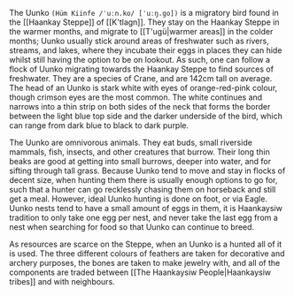 The Uunko `(Hüm Kiinfe /ˈuːn.ko/ [ˈuːŋ.go])` is a migratory bird found in the [[Haankay Steppe]] of [[K'tlagn]]. They stay on the Haankay Steppe in the warmer months, and migrate to [[T'ugü|warmer areas]] in the colder months; Uunko usually stick around areas of freshwater such as rivers, streams, and lakes, where they incubate their eggs in places they can hide whilst still having the option to be on lookout. As such, one can follow a flock of Uunko migrating towards the Haankay Steppe to find sources of freshwater. They are a species of Crane, and are 142cm tall on average. The head of an Uunko is stark white with eyes of orange-red-pink colour, though crimson eyes are the most common. The white continues and narrows into a thin strip on both sides of the neck that forms the border between the light blue top side and the darker underside of the bird, which can range from dark blue to black to dark purple.

The Uunko are omnivorous animals. They eat buds, small riverside mammals, fish, insects, and other creatures that burrow. Their long thin beaks are good at getting into small burrows, deeper into water, and for sifting through tall grass. Because Uunko tend to move and stay in flocks of decent size, when hunting them there is usually enough options to go for, such that a hunter can go recklessly chasing them on horseback and still get a meal. However, ideal Uunko hunting is done on foot, or via Eagle. Uunko nests tend to have a small amount of eggs in them, it is Haankaysiw tradition to only take one egg per nest, and never take the last egg from a nest when searching for food so that Uunko can continue to breed.

As resources are scarce on the Steppe, when an Uunko is a hunted all of it is used. The three different colours of feathers are taken for decorative and archery purposes, the bones are taken to make jewelry with, and all of the components are traded between [[The Haankaysiw People|Haankaysiw tribes]] and with neighbours.